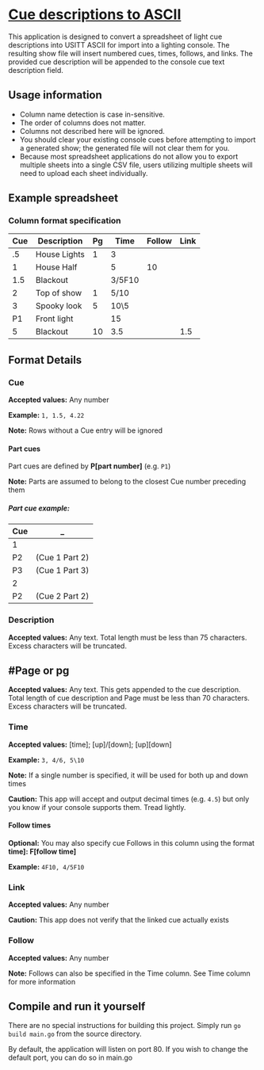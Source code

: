 # [Cue descriptions to ASCII](https://cue-converter.appspot.com/)

This application is designed to convert a spreadsheet of  light cue descriptions into
USITT ASCII for import into a lighting console. The resulting show file will insert
numbered cues, times, follows, and links. The provided cue description will be appended
to the console cue text description field.

## **Usage information**

* Column name detection is case in-sensitive.
* The order of columns does not matter.
* Columns not described here will be ignored.
* You should clear your existing console cues before attempting to import a
generated show; the generated file will not clear them for you.
* Because most spreadsheet applications do not allow you to export multiple sheets
into a single CSV file, users utilizing multiple sheets will need to
upload each sheet individually.

## **Example spreadsheet**

### Column format specification

Cue | Description | Pg | Time | Follow | Link
--- |---           |--- |---     |--- |---
.5  | House Lights | 1  | 3      |    |
1   | House Half   |    | 5      | 10 |
1.5 | Blackout     |    | 3/5F10 |    |
2   | Top of show  | 1  | 5/10   |    |
3   | Spooky look  | 5  | 10\5   |    |
P1  | Front light  |    | 15     |    |
5   | Blackout     | 10 | 3.5    |    | 1.5

## **Format Details**

### **Cue**

**Accepted values:** Any number

**Example:** `1, 1.5, 4.22`

**Note:** Rows without a Cue entry will be ignored

#### **Part cues**

Part cues are defined by **P\[part number\]** (e.g. `P1`)

**Note:** Parts are assumed to belong to the closest Cue number preceding them

##### **Part cue example:**

Cue| _
---|---
1  |
P2 | (Cue 1 Part 2)
P3 | (Cue 1 Part 3)
2  |
P2 | (Cue 2 Part 2)

### **Description**

**Accepted values:** Any text.
Total length must be less than 75 characters. Excess characters will be truncated.

## #**Page or pg**

**Accepted values:** Any text.
This gets appended to the cue description. Total length of cue description and Page
must be less than 70 characters. Excess characters will be truncated.

### **Time**

**Accepted values:** [time]; [up]/[down]; [up]\[down]

**Example:** `3, 4/6, 5\10`

**Note:** If a single number is specified, it will be used for both up and down times

**Caution:** This app will accept and output decimal times (e.g. `4.5`)
but only you know if your console supports them. Tread lightly.

#### **Follow times**

**Optional:** You may also specify cue Follows in this column using the format **time]:
F[follow time]**

**Example:** `4F10, 4/5F10`

### **Link**

**Accepted values:** Any number

**Caution:** This app does not verify that the linked cue actually exists

### **Follow**

**Accepted values:** Any number

**Note:** Follows can also be specified in the Time column.
See Time column for more information

## **Compile and run it yourself**

There are no special instructions for building this project.
Simply run `go build main.go` from the source directory.

By default, the application will listen on port 80.
If you wish to change the default port, you can do so in main.go
